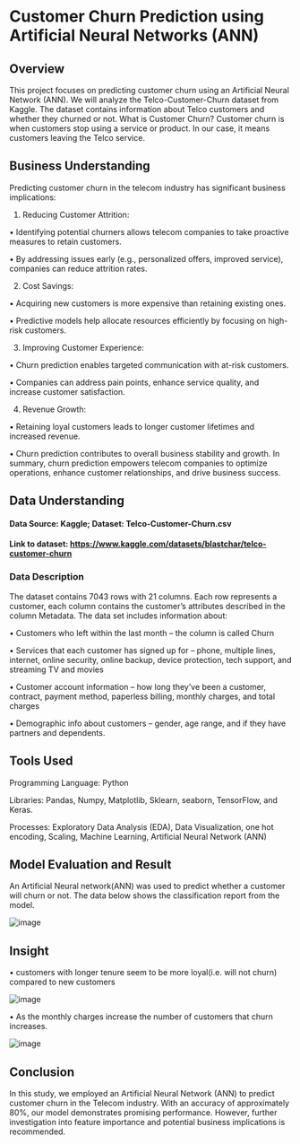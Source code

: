 # Customer Churn Prediction using Artificial Neural Networks (ANN)

## Overview
This project focuses on predicting customer churn using an Artificial Neural Network (ANN). We will analyze the Telco-Customer-Churn dataset from Kaggle. The dataset contains information about Telco customers and whether they churned or not.
What is Customer Churn?
Customer churn is when customers stop using a service or product. In our case, it means customers leaving the Telco service.
## Business Understanding
Predicting customer churn in the telecom industry has significant business implications:

1.	Reducing Customer Attrition:
   
•	Identifying potential churners allows telecom companies to take proactive measures to retain customers.

•	By addressing issues early (e.g., personalized offers, improved service), companies can reduce attrition rates.

2.	Cost Savings:

•	Acquiring new customers is more expensive than retaining existing ones.

•	Predictive models help allocate resources efficiently by focusing on high-risk customers.

3.	Improving Customer Experience:

•	Churn prediction enables targeted communication with at-risk customers.

•	Companies can address pain points, enhance service quality, and increase customer satisfaction.

4.	Revenue Growth:

•	Retaining loyal customers leads to longer customer lifetimes and increased revenue.

•	Churn prediction contributes to overall business stability and growth.
In summary, churn prediction empowers telecom companies to optimize operations, enhance customer relationships, and drive business success.


## Data Understanding

#### Data Source: Kaggle; Dataset: Telco-Customer-Churn.csv 

#### Link to dataset: https://www.kaggle.com/datasets/blastchar/telco-customer-churn

### Data Description

The dataset contains  7043 rows with 21 columns. Each row represents a customer, each column contains the customer’s attributes described in the column Metadata.
The data set includes information about:

•	Customers who left within the last month – the column is called Churn

•	Services that each customer has signed up for – phone, multiple lines, internet, online security, online backup, device protection, tech support, and streaming TV and movies

•	Customer account information – how long they’ve been a customer, contract, payment method, paperless billing, monthly charges, and total charges

•	Demographic info about customers – gender, age range, and if they have partners and dependents.

## Tools Used

Programming Language: Python

Libraries: Pandas, Numpy, Matplotlib, Sklearn, seaborn, TensorFlow, and Keras.

Processes: Exploratory Data Analysis (EDA), Data Visualization, one hot encoding, Scaling, Machine Learning, Artificial Neural Network (ANN)

## Model Evaluation and Result

An Artificial Neural network(ANN) was used to predict whether a customer will churn or not. The data below shows the classification report from the model.

 ![image](https://github.com/Dherneyboy/Customer-Churn-Prediction-/assets/148950017/25bc4544-0e79-44b6-8b55-b040174f4f4d)

## Insight

•	customers with longer tenure seem to be more loyal(i.e. will not churn) compared to new customers

![image](https://github.com/Dherneyboy/Customer-Churn-Prediction-/assets/148950017/a0c29114-0391-48b7-a363-90d991cc8fc7)

 
•	As the monthly charges increase the number of customers that churn increases.

![image](https://github.com/Dherneyboy/Customer-Churn-Prediction-/assets/148950017/411179a7-b2e8-4405-8fa9-55a1066f21da)

 
## Conclusion

In this study, we employed an Artificial Neural Network (ANN) to predict customer churn in the Telecom industry. With an accuracy of approximately 80%, our model demonstrates promising performance. However, further investigation into feature importance and potential business implications is recommended.
